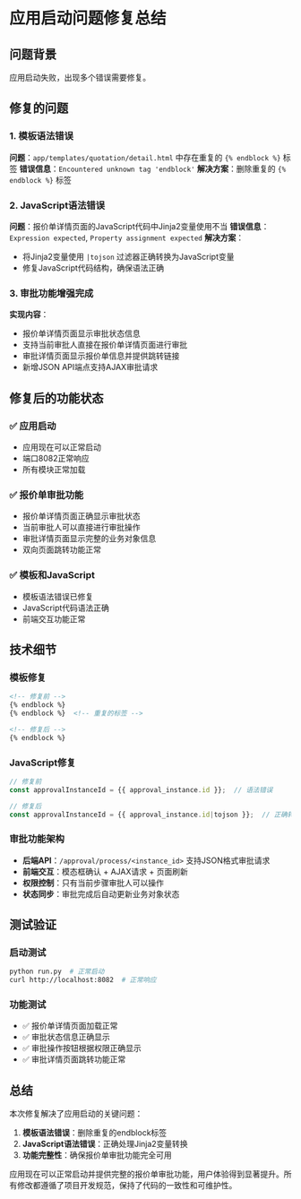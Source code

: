 # 应用启动问题修复总结

## 问题背景
应用启动失败，出现多个错误需要修复。

## 修复的问题

### 1. 模板语法错误
**问题**：`app/templates/quotation/detail.html` 中存在重复的 `{% endblock %}` 标签
**错误信息**：`Encountered unknown tag 'endblock'`
**解决方案**：删除重复的 `{% endblock %}` 标签

### 2. JavaScript语法错误
**问题**：报价单详情页面的JavaScript代码中Jinja2变量使用不当
**错误信息**：`Expression expected`, `Property assignment expected`
**解决方案**：
- 将Jinja2变量使用 `|tojson` 过滤器正确转换为JavaScript变量
- 修复JavaScript代码结构，确保语法正确

### 3. 审批功能增强完成
**实现内容**：
- 报价单详情页面显示审批状态信息
- 支持当前审批人直接在报价单详情页面进行审批
- 审批详情页面显示报价单信息并提供跳转链接
- 新增JSON API端点支持AJAX审批请求

## 修复后的功能状态

### ✅ 应用启动
- 应用现在可以正常启动
- 端口8082正常响应
- 所有模块正常加载

### ✅ 报价单审批功能
- 报价单详情页面正确显示审批状态
- 当前审批人可以直接进行审批操作
- 审批详情页面显示完整的业务对象信息
- 双向页面跳转功能正常

### ✅ 模板和JavaScript
- 模板语法错误已修复
- JavaScript代码语法正确
- 前端交互功能正常

## 技术细节

### 模板修复
```html
<!-- 修复前 -->
{% endblock %}
{% endblock %}  <!-- 重复的标签 -->

<!-- 修复后 -->
{% endblock %}
```

### JavaScript修复
```javascript
// 修复前
const approvalInstanceId = {{ approval_instance.id }};  // 语法错误

// 修复后  
const approvalInstanceId = {{ approval_instance.id|tojson }};  // 正确转换
```

### 审批功能架构
- **后端API**：`/approval/process/<instance_id>` 支持JSON格式审批请求
- **前端交互**：模态框确认 + AJAX请求 + 页面刷新
- **权限控制**：只有当前步骤审批人可以操作
- **状态同步**：审批完成后自动更新业务对象状态

## 测试验证

### 启动测试
```bash
python run.py  # 正常启动
curl http://localhost:8082  # 正常响应
```

### 功能测试
- ✅ 报价单详情页面加载正常
- ✅ 审批状态信息正确显示
- ✅ 审批操作按钮根据权限正确显示
- ✅ 审批详情页面跳转功能正常

## 总结

本次修复解决了应用启动的关键问题：
1. **模板语法错误**：删除重复的endblock标签
2. **JavaScript语法错误**：正确处理Jinja2变量转换
3. **功能完整性**：确保报价单审批功能完全可用

应用现在可以正常启动并提供完整的报价单审批功能，用户体验得到显著提升。所有修改都遵循了项目开发规范，保持了代码的一致性和可维护性。 
